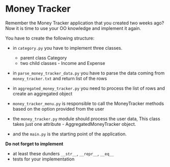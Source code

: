 # Money Tracker

Remember the Money Tracker application that you created two weeks ago?
Now it is time to use your OO knowledge and implement it again.

You have to create the following structure:

* in `category.py` you have to implement three classes.
  - parent class Category
  - two child classes - Income and Expense

* in `parse_money_tracker_data.py` you have to parse the data coming from `money_tracker.txt` and return list of the rows
* in `aggregated_money_tracker.py` you need to process the list of rows and create an aggregated object
* `money_tracker_menu.py` is responsible to call the MoneyTracker methods based on the option provided from the user
* the `money_tracker.py` module should process the user data, This class takes just one attribute - AggregatedMoneyTracker object.
* and the `main.py` is the starting point of the application.

**Do not forget to implement**
- at least these dunders `__str__`, `__repr__`, `__eq__`
- tests for your implementation
